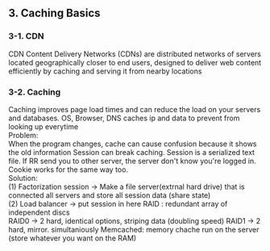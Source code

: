 ## 3. Caching Basics

### 3-1. CDN
CDN
Content Delivery Networks (CDNs) are distributed networks of servers located geographically closer to end users, designed to deliver web content efficiently by caching and serving it from nearby locations

### 3-2. Caching
Caching improves page load times and can reduce the load on your servers and databases.
OS, Browser, DNS caches ip and data to prevent from looking up everytime   
Problem:  
When the program changes, cache can cause confusion because it shows the old information
Session can break caching. Session is a serialized text file. If RR send you to other server, the server don't know you're logged in.  
Cookie works for the same way too.   
Solution:  
(1) Factorization session -> Make a file server(extrnal hard drive) that is connected all servers and store all session data (share state)  
(2) Load balancer -> put session in here 
RAID : redundant array of independent discs  
RAID0 -> 2 hard, identical options, striping data (doubling speed)
RAID1 -> 2 hard, mirror. simultaniously 
Memcached: memory chache run on the server (store whatever you want on the RAM)
